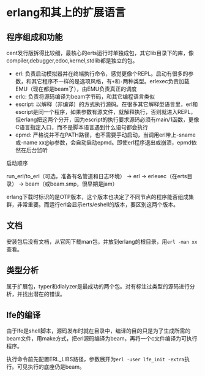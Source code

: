 # erlang和其上的扩展语言

## 程序组成和功能

cent发行版拆得比较细，最核心的erts运行时单独成包，其它lib目录下的库，像compiler,debugger,edoc,kernel,stdlib都是独立的包。

* erl: 负责启动模拟器并在终端执行命令，感觉更像个REPL。启动有很多的参数，和其它程序不一样的是选项风格，有`+`和`-`两种类型。erlexec负责加载EMU（现在都是beam了），由EMU负责真正的调度
* erlc: 负责将源码编译为beam字节码，和其它编程语言类似
* escript: 以解释（非编译）的方式执行源码。在很多其它解释型语言里，erl和escript是同一个程序，如果参数有源文件，就解释执行，否则就进入REPL，但erlang把这两个分开，因为escript的执行要求源码必须有main/1函数，更像C语言指定入口，而不是脚本语言遇到什么语句都会执行
* epmd: 严格说并不在PATH路径，也不需要手动启动，当调用erl带上-sname或-name xx@ip参数，会自动启动epmd。即使erl程序退出或崩溃，epmd依然在后台监听

启动顺序

run_erl/to_erl（可选，准备有名管道和日志环境） -> erl -> erlexec（在erts目录） -> beam（或beam.smp，很早期是jam）

erlang下载时标识的是OTP版本，这个版本也决定了不同节点的程序能否组成集群，非常重要。而运行erl会显示erts/eshell的版本，要区别这两个版本。

## 文档

安装包后没有文档，从官网下载man包，并放到erlang的根目录，用`erl -man xx`查看。

## 类型分析

属于扩展包，typer和dialyzer是最成功的两个包。对有标注过类型的源码进行分析，并找出潜在的错误。

## lfe的编译

由于lfe是shell脚本，源码发布时就在目录中，编译的目的只是为了生成所需的beam文件，用make方式，把erl源码编译为beam，再将一个c文件编译为可执行程序。

执行命令前先配置ERL_LIBS路径，参数展开为`erl -user lfe_init -extra`执行。可见执行的底座仍是beam。